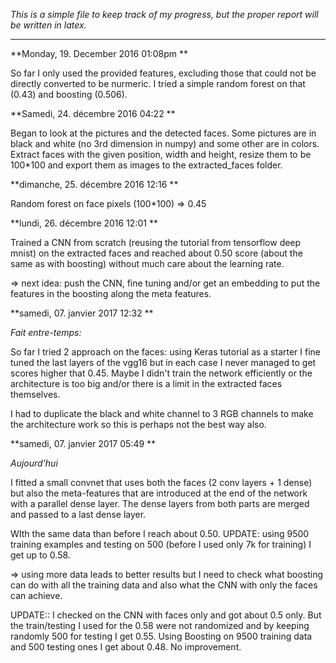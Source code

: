 *This is a simple file to keep track of my progress, but the proper report will be written in latex.*

-------------------

**Monday, 19. December 2016 01:08pm **

So far I only used the provided features, excluding those that could not be directly converted to be nurmeric. I tried a simple random forest on that (0.43) and boosting (0.506).


**Samedi, 24. décembre 2016 04:22 **

Began to look at the pictures and the detected faces. Some pictures are in black and white (no 3rd dimension in numpy) and some other are in colors. Extract faces with the given position, width and height, resize them to be 100*100 and export them as images to the extracted_faces folder.


**dimanche, 25. décembre 2016 12:16 **

Random forest on face pixels (100*100) => 0.45

**lundi, 26. décembre 2016 12:01 **

Trained a CNN from scratch (reusing the tutorial from tensorflow deep mnist) on the extracted faces and reached about 0.50 score (about the same as with boosting) without much care about the learning rate.

=> next idea: push the CNN, fine tuning and/or get an embedding to put the features in the boosting along the meta features. 


**samedi, 07. janvier 2017 12:32 **

*Fait entre-temps:*

So far I tried 2 approach on the faces: using Keras tutorial as a starter I fine tuned the last layers of the vgg16 but in each case I never managed to get scores higher that 0.45. Maybe I didn't train the network efficiently or the architecture is too big and/or there is a limit in the extracted faces themselves.

I had to duplicate the black and white channel to 3 RGB channels to make the architecture work so this is perhaps not the best way also.


**samedi, 07. janvier 2017 05:49 **

*Aujourd'hui*

I fitted a small convnet that uses both the faces (2 conv layers + 1 dense) but also the meta-features that are introduced at the end of the network with a parallel dense layer. The dense layers from both parts are merged and passed to a last dense layer.

WIth the same data than before I reach about 0.50. UPDATE: using 9500 training examples and testing on 500 (before I used only 7k for training) I get up to 0.58.

=> using more data leads to better results but I need to check what boosting can do with all the training data and also what the CNN with only the faces can achieve.

UPDATE:: I checked on the CNN with faces only and got about 0.5 only. But the train/testing I used for the 0.58 were not randomized and by keeping randomly 500 for testing I get 0.55. Using Boosting on 9500 training data and 500 testing ones I get about 0.48. No improvement.


